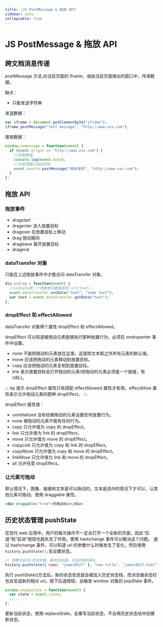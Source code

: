 ```yaml
---
title: 'JS PostMessage & 拖放 API'
sidebar: auto
collapsable: true
---
```


# JS PostMessage & 拖放 API

## 跨文档消息传递

postMessage 方法,向当前页面的 iframe，或由当前页面弹出的窗口中，传递数据。

缺点：

- 只能发送字符串

发送数据：

```js
var iframe = document.getElementById("iframe");
iframe.postMessage("text message", "http://www.xxx.com");
```

接收数据：

```js
window.onmessage = function(event) {
  if (event.origin == "http://www.xxx.com") {
    //获取数据
    console.log(event.data);
    //向来源窗口发送回执
    event.source.postMessage("收到请求", "http://www.xxx.com");
  }
};
```

## 拖放 API

### 拖放事件

- dragstart
- dragenter 进入放置目标
- dragover 在放置目标上移动
- drag 拖动期间
- dragleave 离开放置目标
- dragend

### dataTransfer 对象

只能在上述拖放事件中才能访问 dataTransfer 对象。

```js
div.ondrag = function(event) {
  //setData第一个参数表示数据类型 url/text/..
  event.dataTransfer.setData("text", "some text");
  var text = event.dataTransfer.getData("text");
};
```

### dropEffect 和 effectAllowed

dataTransfer 对象两个属性 dropEffect 和 effectAllowed。

dropEffect 可以知道被拖动元素能够执行那种放置行为，必须在 ondropenter 事件中设置。

- none 不能把拖动的元素放在这里。这是除文本框之外所有元素的默认值。
- move 应该把拖动的元素移动到放置目标。
- copy 应该把拖动的元素复制到放置目标。
- link 表示放置目标会打开拖动的元素(但拖动的元素必须是一个链接，有 URL)。

::: tip 提示
dropEffect 属性只有搭配 effectAllowed 属性才有用。effectAllow 属性表示允许拖动元素的那种 dropEffect。
:::

dropEffect 属性值：

- uninitialized 没有给被拖动的元素设置任何放置行为。
- none 被拖动的元素不能有任何行为。
- copy 只允许值为 copy 的 dropEffect。
- link 只允许值为 link 的 dropEffect。
- move 只允许值为 move 的 dropEffect。
- copyLink 只允许值为 copy 和 link 的 dropEffect。
- copyMove 只允许值为 copy 和 move 的 dropEffect。
- linkMove 只允许值为 link 和 move 的 dropEffect。
- all 允许任意 dropEffect。

### 让元素可拖动

默认情况下，图像、链接和文本是可以拖动的，文本是选中的情况下才可以，让其他元素可拖动，使用 draggable 属性。

```html
<div draggable="true">可拖动div</div>
```

## 历史状态管理 pushState

在现代 web 应用中，用户的每次操作不一定会打开一个全新的页面，因此“后退”和”前进“按钮也就失去了作用。使用 hashchange 事件可以解决这个问题。
通过 hashchange 事件，可以知道 url 的参数什么时候发生了变化，然后使用`history.pushState();`去设置状态。

```js
// 参数分别为L状态对象，新状态标题，可选的相对URL
history.pushState({ name: "james9527" }, "new title", "james9527.html");
```

执行 pushState()方法后，新的状态信息就会被加入历史状态栈，而浏览器状态栏也会变成新的相对 url。按下后退按钮，会触发 window 对象的 popState 事件。

```js
window.onpopstate = function(event) {
  var state = event.state;
  //......
};
```

更新当前状态，使用 replaceState，会重写当前状态，不会再历史状态站中创建新状态。
